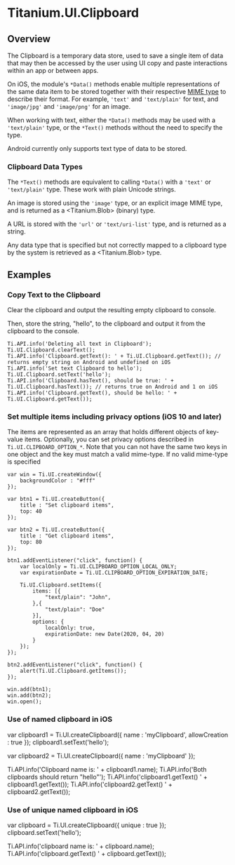# Titanium.UI.Clipboard

<TypeHeader/>

## Overview

The Clipboard is a temporary data store, used to save a single item of data that may then
be accessed by the user using UI copy and paste interactions within an app or between apps.

On iOS, the module's `*Data()` methods enable multiple representations of the
same data item to be stored together with their respective
[MIME type](http://en.wikipedia.org/wiki/Internet_media_type) to describe their format. For
example, `'text'` and `'text/plain'` for text, and `'image/jpg'` and `'image/png'` for an image.

When working with text, either the `*Data()` methods may be used with a `'text/plain'` type, or
the `*Text()` methods without the need to specify the type.

Android currently only supports text type of data to be stored.

### Clipboard Data Types

The `*Text()` methods are equivalent to calling `*Data()` with a `'text'` or `'text/plain'`
type. These work with plain Unicode strings.

An image is stored using the `'image'` type, or an explicit image MIME type, and is returned as
a <Titanium.Blob> (binary) type.

A URL is stored with the `'url'` or `'text/uri-list'` type, and is returned as a string.

Any data type that is specified but not correctly mapped to a clipboard type by the system is
retrieved as a <Titanium.Blob> type.

## Examples

### Copy Text to the Clipboard

Clear the clipboard and output the resulting empty clipboard to console.

Then, store the string, "hello", to the clipboard and output it from the clipboard to the
console.

    Ti.API.info('Deleting all text in Clipboard');
    Ti.UI.Clipboard.clearText();
    Ti.API.info('Clipboard.getText(): ' + Ti.UI.Clipboard.getText()); // returns empty string on Android and undefined on iOS
    Ti.API.info('Set text Clipboard to hello');
    Ti.UI.Clipboard.setText('hello');
    Ti.API.info('Clipboard.hasText(), should be true: ' + Ti.UI.Clipboard.hasText()); // returns true on Android and 1 on iOS
    Ti.API.info('Clipboard.getText(), should be hello: ' + Ti.UI.Clipboard.getText());

### Set multiple items including privacy options (iOS 10 and later)

The items are represented as an array that holds different objects of key-value items. Optionally,
you can set privacy options described in `Ti.UI.CLIPBOARD_OPTION_*`. Note that you can not have the
same two keys in one object and the key must match a valid mime-type. If no valid mime-type is specified

    var win = Ti.UI.createWindow({
        backgroundColor : "#fff"
    });

    var btn1 = Ti.UI.createButton({
        title : "Set clipboard items",
        top: 40
    });

    var btn2 = Ti.UI.createButton({
        title : "Get clipboard items",
        top: 80
    });

    btn1.addEventListener("click", function() {
    	var localOnly = Ti.UI.CLIPBOARD_OPTION_LOCAL_ONLY;
    	var expirationDate = Ti.UI.CLIPBOARD_OPTION_EXPIRATION_DATE;

        Ti.UI.Clipboard.setItems({
    	    items: [{
    	        "text/plain": "John",
    	    },{
    	        "text/plain": "Doe"
    	    }],
    	    options: {
    	        localOnly: true,
    	        expirationDate: new Date(2020, 04, 20)
    	    }
    	});
    });

    btn2.addEventListener("click", function() {
        alert(Ti.UI.Clipboard.getItems());
    });

    win.add(btn1);
    win.add(btn2);
    win.open();

### Use of named clipboard in iOS

var clipboard1 = Ti.UI.createClipboard({
    name : 'myClipboard',
    allowCreation : true
});
clipboard1.setText('hello');

var clipboard2 = Ti.UI.createClipboard({
    name : 'myClipboard'
});

Ti.API.info('Clipboard name is: ' + clipboard1.name);
Ti.API.info('Both clipboards should return "hello"');
Ti.API.info('clipboard1.getText() ' + clipboard1.getText());
Ti.API.info('clipboard2.getText() ' + clipboard2.getText());

### Use of unique named clipboard in iOS

var clipboard = Ti.UI.createClipboard({
    unique : true
});
clipboard.setText('hello');

Ti.API.info('clipboard name is: ' + clipboard.name);
Ti.API.info('clipboard.getText() ' + clipboard.getText());

<ApiDocs/>
